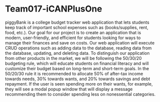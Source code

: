 # Team017-iCANPlusOne
piggyBank is a college budget tracker web application that lets students keep track of important school expenses such as (books/supplies, rent, food, etc.). Our goal for our project is to create an application that is modern, user-friendly, and efficient for students looking for ways to manage their finances and save on costs. Our web application will execute CRUD operations such as adding data to the database, reading data from the database, updating, and deleting data. To distinguish our application from other products in the market, we will be following the 50/30/20 budgeting rule, which will educate students on financial literacy and will customize their budget based on long-term and short-term goals. In the 50/20/30 rule it is recommended to allocate 50% of after-tax income towards needs, 30% towards wants, and 20% towards savings and debt repayment. If the user is seen spending more on their wants, for example, they will see a modal popup window that will display a message recommending them to consider spending less on nonessential categories.
